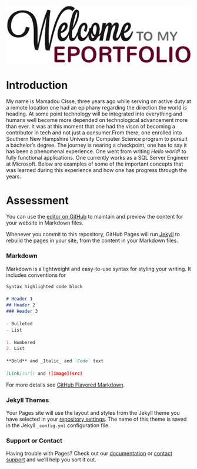 ![](Portfolio.png)

# Introduction
My name is Mamadou Cisse, three  years ago while serving on active duty at a  remote location one  had an epiphany regarding the  direction the world is heading. At some point technology will be integrated into everything and humans well become more depended on technological advancement more than ever. It was at this moment that one had the vison of becoming a contributor in tech and not just a consumer.From there, one enrolled into Southern New Hampshire University Computer Science program to pursuit a bachelor’s degree. The journey is nearing a checkpoint, one has to say it has been a phenomenal experience. One went from writing  _Hello world!_ to fully  functional applications. One currently works as a SQL Server Engineer at Microsoft. Below are examples of  some of the important concepts that was learned during this experience and how one has progress through the years. 

# Assessment

You can use the [editor on GitHub](https://github.com/mc27249/mc27249/edit/master/README.md) to maintain and preview the content for your website in Markdown files.

Whenever you commit to this repository, GitHub Pages will run [Jekyll](https://jekyllrb.com/) to rebuild the pages in your site, from the content in your Markdown files.

### Markdown

Markdown is a lightweight and easy-to-use syntax for styling your writing. It includes conventions for

```markdown
Syntax highlighted code block

# Header 1
## Header 2
### Header 3

- Bulleted
- List

1. Numbered
2. List

**Bold** and _Italic_ and `Code` text

[Link](url) and ![Image](src)
```

For more details see [GitHub Flavored Markdown](https://guides.github.com/features/mastering-markdown/).

### Jekyll Themes

Your Pages site will use the layout and styles from the Jekyll theme you have selected in your [repository settings](https://github.com/mc27249/mc27249/settings). The name of this theme is saved in the Jekyll `_config.yml` configuration file.

### Support or Contact

Having trouble with Pages? Check out our [documentation](https://help.github.com/categories/github-pages-basics/) or [contact support](https://github.com/contact) and we’ll help you sort it out.
